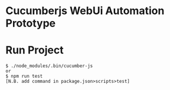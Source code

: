 # Cucumberjs WebUi Automation Prototype


# Run Project 
    $ ./node_modules/.bin/cucumber-js
    or
    $ npm run test 
    [N.B. add command in package.json>scripts>test]
